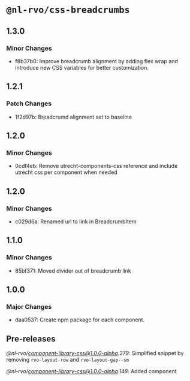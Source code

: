 # `@nl-rvo/css-breadcrumbs`

## 1.3.0

### Minor Changes

- f8b37b0: Improve breadcrumb alignment by adding flex wrap and introduce new CSS variables for better customization.

## 1.2.1

### Patch Changes

- 1f2d97b: Breadcrumd alignment set to baseline

## 1.2.0

### Minor Changes

- 0cdf4eb: Remove utrecht-components-css reference and include utrecht css per component when needed

## 1.2.0

### Minor Changes

- c029d6a: Renamed url to link in BreadcrumbItem

## 1.1.0

### Minor Changes

- 85bf371: Moved divider out of breadcrumb link

## 1.0.0

### Major Changes

- daa0537: Create npm package for each component.

## Pre-releases

_@nl-rvo/component-library-css@1.0.0-alpha.279_:
Simplified snippet by removing `rvo-layout-row` and `rvo-layout-gap--sm`

_@nl-rvo/component-library-css@1.0.0-alpha.148_:
Added component
